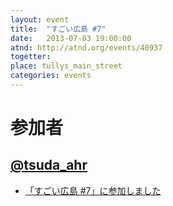 ```yaml
---
layout: event
title:  "すごい広島 #7"
date:   2013-07-03 19:00:00
atnd: http://atnd.org/events/40937
togetter:
place: tullys_main_street
categories: events
---
```


# 参加者

## [@tsuda_ahr](https://twitter.com/tsuda_ahr)

* [「すごい広島 #7」に参加しました](http://ooltcloud.expressweb.jp/201307/article_04235959.html)
